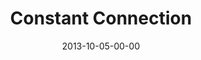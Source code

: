 ---
layout: message
category: message
series: "#culture"
title: "Constant Connection"
date: 2013-10-05-00-00
message_id: 822
audio: "http://s3.amazonaws.com/crossroads-media/messages/audio/culture_03.mp3"
audio-duration: "46:10"
program: "http://s3.amazonaws.com/crossroads-media/documents/10_05-06_13Program_LO.pdf"
description: "Chuck Mingo talks about learning how to engage in #culture."
video: "http://s3.amazonaws.com/crossroads-media/messages/video/culture_03.mp4"
video-duration: "46:10"
video-image: "http://s3.amazonaws.com/crossroads-media/images/culture_03_still.jpg"
tag: 
 - chuck-mingo
 - crossroads-church
 - culture
 - program
explicit: false
---